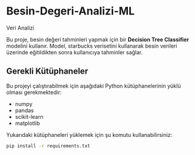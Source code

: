 # Besin-Degeri-Analizi-ML

Veri Analizi

Bu proje, besin değeri tahminleri yapmak için bir **Decision Tree Classifier** modelini kullanır. Model, starbucks verisetini kullanarak besin verileri üzerinde eğitildikten sonra kullanıcıya tahminler sağlar.

## Gerekli Kütüphaneler

Bu projeyi çalıştırabilmek için aşağıdaki Python kütüphanelerinin yüklü olması gerekmektedir:

- numpy
- pandas
- scikit-learn
- matplotlib

Yukarıdaki kütüphaneleri yüklemek için şu komutu kullanabilirsiniz:

```bash
pip install -r requirements.txt

```
